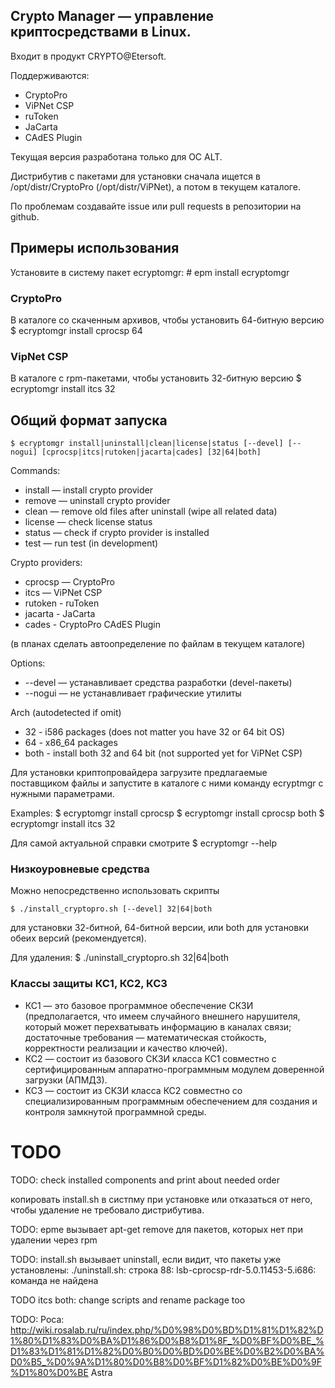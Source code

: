 
## Crypto Manager — управление криптосредствами в Linux.

Входит в продукт CRYPTO@Etersoft.

Поддерживаются:
* CryptoPro
* ViPNet CSP
* ruToken
* JaCarta
* CAdES Plugin

Текущая версия разработана только для ОС ALT.

Дистрибутив с пакетами для установки сначала ищется в /opt/distr/CryptoPro (/opt/distr/ViPNet), а потом в текущем каталоге.

По проблемам создавайте issue или pull requests в репозитории на github.

## Примеры использования

Установите в систему пакет ecryptomgr:
    # epm install ecryptomgr

### CryptoPro

В каталоге со скаченным архивов, чтобы установить 64-битную версию
    $ ecryptomgr install cprocsp 64

### VipNet CSP

В каталоге с rpm-пакетами, чтобы установить 32-битную версию
    $ ecryptomgr install itcs 32


## Общий формат запуска
    $ ecryptomgr install|uninstall|clean|license|status [--devel] [--nogui] [cprocsp|itcs|rutoken|jacarta|cades] [32|64|both]

Commands:
* install — install crypto provider
* remove — uninstall crypto provider
* clean — remove old files after uninstall (wipe all related data)
* license — check license status
* status — check if crypto provider is installed
* test — run test (in development)

Crypto providers:
* cprocsp — CryptoPro
* itcs — ViPNet CSP
* rutoken - ruToken
* jacarta - JaCarta
* cades - CryptoPro CAdES Plugin

(в планах сделать автоопределение по файлам в текущем каталоге)

Options:
* --devel — устанавливает средства разработки (devel-пакеты)
* --nogui — не устанавливает графические утилиты

Arch (autodetected if omit)
* 32 - i586 packages (does not matter you have 32 or 64 bit OS)
* 64 - x86_64 packages
* both - install both 32 and 64 bit (not supported yet for ViPNet CSP)

Для установки криптопровайдера загрузите предлагаемые поставщиком файлы и запустите в каталоге с ними команду ecryptmgr с нужными параметрами.

Examples:
    $ ecryptomgr install cprocsp
    $ ecryptomgr install cprocsp both
    $ ecryptomgr install itcs 32

Для самой актуальной справки смотрите
    $ ecryptomgr --help

### Низкоуровневые средства

Можно непосредственно использовать скрипты

    $ ./install_cryptopro.sh [--devel] 32|64|both
для установки 32-битной, 64-битной версии, или both для установки обеих версий (рекомендуется).

Для удаления:
    $ ./uninstall_cryptopro.sh 32|64|both

### Классы защиты КС1, КС2, КС3
* КС1 — это базовое программное обеспечение СКЗИ (предполагается, что имеем случайного внешнего нарушителя, который может перехватывать информацию в каналах связи; достаточные требования — математическая стойкость, корректности реализации и качество ключей).
* КС2 — состоит из базового СКЗИ класса КС1 совместно с сертифицированным аппаратно-программным модулем доверенной загрузки (АПМДЗ).
* КС3 — состоит из СКЗИ класса КС2 совместно со специализированным программным обеспечением для создания и контроля замкнутой программной среды.

# TODO

TODO: check installed components and print about needed order

копировать install.sh в систпму при установке или отказаться от него, чтобы удаление не требовало дистрибутива.

TODO:
epme вызывает apt-get remove для пакетов, которых нет при удалении через rpm

TODO:
install.sh вызывает uninstall, если видит, что пакеты уже установлены:
./uninstall.sh: строка 88: lsb-cprocsp-rdr-5.0.11453-5.i686: команда не найдена

TODO itcs both:
change scripts and rename package too

TODO:
Роса:
http://wiki.rosalab.ru/ru/index.php/%D0%98%D0%BD%D1%81%D1%82%D1%80%D1%83%D0%BA%D1%86%D0%B8%D1%8F_%D0%BF%D0%BE_%D1%83%D1%81%D1%82%D0%B0%D0%BD%D0%BE%D0%B2%D0%BA%D0%B5_%D0%9A%D1%80%D0%B8%D0%BF%D1%82%D0%BE%D0%9F%D1%80%D0%BE
Astra
